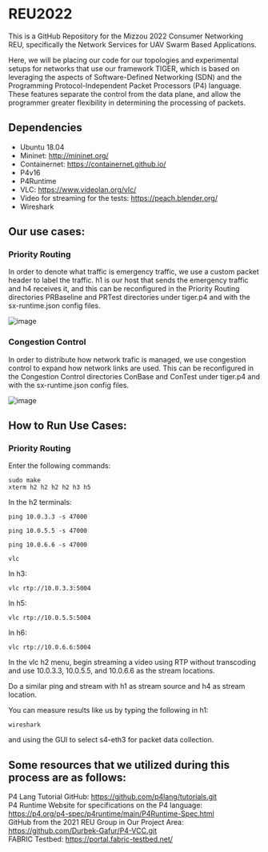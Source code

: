 # REU2022

This is a GitHub Repository for the Mizzou 2022 Consumer Networking REU, specifically the Network Services for UAV Swarm Based Applications.

Here, we will be placing our code for our topologies and experimental setups for networks that use our framework TIGER, which is based on leveraging the aspects of Software-Defined Networking (SDN) and the Programming Protocol-Independent Packet Processors (P4) language. These features separate the control from the data plane, and allow the programmer greater flexibility in determining the processing of packets.


## Dependencies
* Ubuntu 18.04
* Mininet: http://mininet.org/
* Containernet: https://containernet.github.io/
* P4v16
* P4Runtime
* VLC: https://www.videolan.org/vlc/
* Video for streaming for the tests: https://peach.blender.org/
* Wireshark

## Our use cases:
### Priority Routing
In order to denote what traffic is emergency traffic, we use a custom packet header to label the traffic. h1 is our host that sends the emergency traffic and h4 receives it, and this can be reconfigured in the Priority Routing directories PRBaseline and PRTest directories under tiger.p4 and with the sx-runtime.json config files.

![image](https://user-images.githubusercontent.com/44482134/179594535-fdfd47d9-4038-43c1-aad7-f92375c49a52.png)

### Congestion Control
In order to distribute how network trafic is managed, we use congestion control to expand how network links are used. This can be reconfigured in the Congestion Control directories ConBase and ConTest under tiger.p4 and with the sx-runtime.json config files.

![image](https://user-images.githubusercontent.com/44482134/179602046-2e9b5a7e-e45c-4e7b-bd13-d6efc696b54c.png)

## How to Run Use Cases:

### Priority Routing
Enter the following commands:
```
sudo make
xterm h2 h2 h2 h2 h3 h5
```
In the h2 terminals:
```
ping 10.0.3.3 -s 47000
```
```
ping 10.0.5.5 -s 47000
```
```
ping 10.0.6.6 -s 47000
```
```
vlc
```
In h3:
```
vlc rtp://10.0.3.3:5004
```
In h5:
```
vlc rtp://10.0.5.5:5004
```
In h6:
```
vlc rtp://10.0.6.6:5004
```
In the vlc h2 menu, begin streaming a video using RTP without transcoding and use 10.0.3.3, 10.0.5.5, and 10.0.6.6 as the stream locations.

Do a similar ping and stream with h1 as stream source and h4 as stream location.

You can measure results like us by typing the following in h1:
```
wireshark
```

and using the GUI to select s4-eth3 for packet data collection.

## Some resources that we utilized during this process are as follows:  
P4 Lang Tutorial GitHub: https://github.com/p4lang/tutorials.git  
P4 Runtime Website for specifications on the P4 language: https://p4.org/p4-spec/p4runtime/main/P4Runtime-Spec.html  
GitHub from the 2021 REU Group in Our Project Area: https://github.com/Durbek-Gafur/P4-VCC.git  
FABRIC Testbed: https://portal.fabric-testbed.net/  
